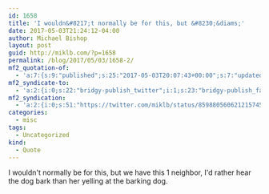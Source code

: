 ```yaml
---
id: 1658
title: 'I wouldn&#8217;t normally be for this, but &#8230;&diams;'
date: 2017-05-03T21:24:12-04:00
author: Michael Bishop
layout: post
guid: http://miklb.com/?p=1658
permalink: /blog/2017/05/03/1658-2/
mf2_quotation-of:
  - 'a:7:{s:9:"published";s:25:"2017-05-03T20:07:43+00:00";s:7:"updated";s:25:"2017-05-03T20:07:43+00:00";s:7:"summary";s:201:"Hush those barking dogs in Hillsborough or pay a fine of up to $500 http://www.tampabay.com/news/localgovernment/hush-those-barking-dogs-in-hillsborough-or-pay-a-fine-of-up-to-500/2322601 via @TB_Times";s:8:"category";a:1:{i:0;s:0:"";}s:11:"publication";s:7:"Twitter";s:6:"author";a:3:{s:4:"name";s:20:"Chris O&#039;Donnell";s:3:"url";s:35:"https://twitter.com/codonnell_Times";s:5:"photo";s:92:"https://pbs.twimg.com/profile_images/2751180127/2ca26b804ee47ceebec4cef86e2c09e4_bigger.jpeg";}s:3:"url";s:61:"https://twitter.com/codonnell_Times/status/859862050922795008";}'
mf2_syndicate-to:
  - 'a:2:{i:0;s:22:"bridgy-publish_twitter";i:1;s:23:"bridgy-publish_facebook";}'
mf2_syndication:
  - 'a:2:{i:0;s:51:"https://twitter.com/miklb/status/859880560621215745";i:1;s:66:"https://www.facebook.com/10154408911669162/posts/10155502988789162";}'
categories:
  - misc
tags:
  - Uncategorized
kind:
  - Quote
---
```

I wouldn't normally be for this, but we have this 1 neighbor, I'd rather hear the dog bark than her yelling at the barking dog.